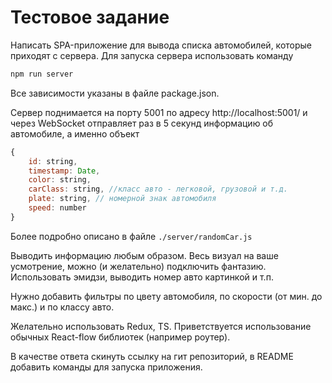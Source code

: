 # Тестовое задание 

Написать SPA-приложение для вывода списка автомобилей, которые приходят с сервера. Для запуска сервера использовать команду 
```bash
npm run server
```

Все зависимости указаны в файле package.json.

Сервер поднимается на порту 5001 по адресу http://localhost:5001/ и через WebSocket отправляет раз в 5 секунд информацию об автомобиле, а именно объект 

```javascript
{
    id: string,
    timestamp: Date,
    color: string,
    carClass: string, //класс авто - легковой, грузовой и т.д.
    plate: string, // номерной знак автомобиля
    speed: number
}
```
Более подробно описано в файле `./server/randomCar.js`

Выводить информацию любым образом. Весь визуал на ваше усмотрение, можно (и желательно) подключить фантазию. Использовать эмидзи, выводить номер авто картинкой и т.п.

Нужно добавить фильтры по цвету автомобиля, по скорости (от мин. до макс.) и по классу авто.

Желательно использовать Redux, TS. Приветствуется использование обычных React-flow библиотек (например роутер).

В качестве ответа скинуть ссылку на гит репозиторий, в README добавить команды для запуска приложения.